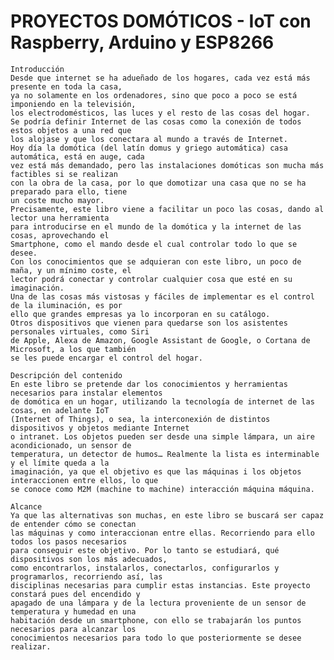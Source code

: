 # PROYECTOS DOMÓTICOS - IoT con Raspberry, Arduino y ESP8266

    Introducción 
	Desde que internet se ha adueñado de los hogares, cada vez está más presente en toda la casa, 
    ya no solamente en los ordenadores, sino que poco a poco se está imponiendo en la televisión, 
    los electrodomésticos, las luces y el resto de las cosas del hogar.
	Se podría definir Internet de las cosas como la conexión de todos estos objetos a una red que 
    los alojase y que los conectara al mundo a través de Internet.
	Hoy día la domótica (del latín domus y griego automática) casa automática, está en auge, cada 
    vez está más demandado, pero las instalaciones domóticas son mucha más factibles si se realizan 
    con la obra de la casa, por lo que domotizar una casa que no se ha preparado para ello, tiene 
    un coste mucho mayor.
	Precisamente, este libro viene a facilitar un poco las cosas, dando al lector una herramienta 
    para introducirse en el mundo de la domótica y la internet de las cosas, aprovechando el 
    Smartphone, como el mando desde el cual controlar todo lo que se desee.
	Con los conocimientos que se adquieran con este libro, un poco de maña, y un mínimo coste, el 
    lector podrá conectar y controlar cualquier cosa que esté en su imaginación. 
	Una de las cosas más vistosas y fáciles de implementar es el control de la iluminación, es por 
    ello que grandes empresas ya lo incorporan en su catálogo.
	Otros dispositivos que vienen para quedarse son los asistentes personales virtuales, como Siri 
    de Apple, Alexa de Amazon, Google Assistant de Google, o Cortana de Microsoft, a los que también 
    se les puede encargar el control del hogar.

    Descripción del contenido
	En este libro se pretende dar los conocimientos y herramientas necesarios para instalar elementos 
    de domótica en un hogar, utilizando la tecnología de internet de las cosas, en adelante IoT 
    (Internet of Things), o sea, la interconexión de distintos dispositivos y objetos mediante Internet 
    o intranet. Los objetos pueden ser desde una simple lámpara, un aire acondicionado, un sensor de 
    temperatura, un detector de humos… Realmente la lista es interminable y el límite queda a la 
    imaginación, ya que el objetivo es que las máquinas i los objetos interaccionen entre ellos, lo que 
    se conoce como M2M (machine to machine) interacción máquina máquina.

    Alcance
	Ya que las alternativas son muchas, en este libro se buscará ser capaz de entender cómo se conectan 
    las máquinas y como interaccionan entre ellas. Recorriendo para ello todos los pasos necesarios 
    para conseguir este objetivo. Por lo tanto se estudiará, qué dispositivos son los más adecuados, 
    como encontrarlos, instalarlos, conectarlos, configurarlos y programarlos, recorriendo así, las 
    disciplinas necesarias para cumplir estas instancias. Este proyecto constará pues del encendido y 
    apagado de una lámpara y de la lectura proveniente de un sensor de temperatura y humedad en una 
    habitación desde un smartphone, con ello se trabajarán los puntos necesarios para alcanzar los 
    conocimientos necesarios para todo lo que posteriormente se desee realizar.
